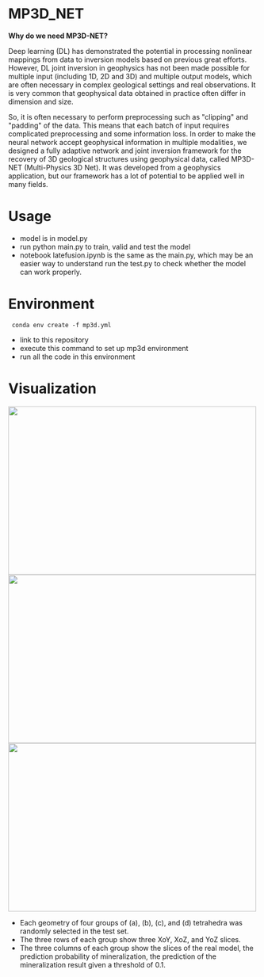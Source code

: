 # MP3D_NET

**Why do we need MP3D-NET?**

Deep learning (DL) has demonstrated the potential in processing nonlinear mappings from data to inversion models based on previous great efforts. However, DL joint inversion in geophysics has not been made possible for multiple input (including 1D, 2D and 3D) and multiple output models, which are often necessary in complex geological settings and real observations. It is very common that geophysical data obtained in practice often differ in dimension and size. 

So, it is often necessary to perform preprocessing such as "clipping" and "padding" of the data. This means that each batch of input requires complicated preprocessing and some information loss. In order to make the neural network accept geophysical information in multiple modalities, we designed a fully adaptive network and joint inversion framework for the recovery of 3D geological structures using geophysical data, called MP3D-NET (Multi-Physics 3D Net). It was developed from a geophysics application, but our framework has a lot of potential to be applied well in many fields.

# Usage

- model is in model.py
- run python main.py to train, valid and test the model
- notebook latefusion.ipynb is the same as the main.py, which may be an easier way to understand
run the test.py to check whether the model can work properly.

# Environment
```  conda env create -f mp3d.yml  ```
- link to this repository 
- execute this command to set up mp3d environment 
- run all the code in this environment

# Visualization

<img src="https://github.com/wwwnnnyyy/MP3D_NET/assets/61683792/a3720d5a-2e36-42c1-84b0-cf26f23d4d15" width="500" height="340">





<img src="https://github.com/wwwnnnyyy/MP3D_NET/assets/61683792/91540836-d19e-41fa-815c-6e2e40573034" width="500" height="340">



<img src="https://github.com/wwwnnnyyy/MP3D_NET/assets/61683792/cd7c59be-e7be-4a4f-aa9c-187901e90065" width="500" height="340">


- Each geometry of four groups of (a), (b), (c), and (d) tetrahedra was randomly selected in the test set. 
- The three rows of each group show three XoY, XoZ, and YoZ slices.
- The three columns of each group show the slices of the real model, the prediction probability of mineralization, the prediction of the mineralization result given a threshold of 0.1.
